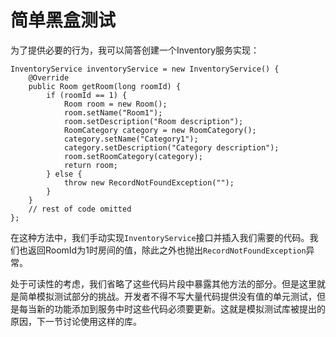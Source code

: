 # 简单黑盒测试

为了提供必要的行为，我可以简答创建一个Inventory服务实现：

```
InventoryService inventoryService = new InventoryService() {  
	@Override  
	public Room getRoom(long roomId) {    
		if (roomId == 1) {      
			Room room = new Room();      
			room.setName("Room1");      
			room.setDescription("Room description");      
			RoomCategory category = new RoomCategory();      
			category.setName("Category1");      
			category.setDescription("Category description");      
			room.setRoomCategory(category);      
			return room;    
		} else {      
			throw new RecordNotFoundException("");    
		}  
	}  
	// rest of code omitted 
}; 
```

在这种方法中，我们手动实现`InventoryService`接口并插入我们需要的代码。我们也返回RoomId为1时房间的值，除此之外也抛出`RecordNotFoundException`异常。

处于可读性的考虑，我们省略了这些代码片段中暴露其他方法的部分。但是这里就是简单模拟测试部分的挑战。开发者不得不写大量代码提供没有值的单元测试，但是每当新的功能添加到服务中时这些代码必须要更新。这就是模拟测试库被提出的原因，下一节讨论使用这样的库。
